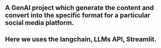 ## A GenAI project which generate the content and convert into the specific format for a particular social media platform.
## Here we uses the langchain, LLMs API, Streamlit.